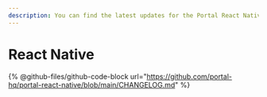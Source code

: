 ```yaml
---
description: You can find the latest updates for the Portal React Native SDK below.
---
```


# React Native

{% @github-files/github-code-block url="https://github.com/portal-hq/portal-react-native/blob/main/CHANGELOG.md" %}

